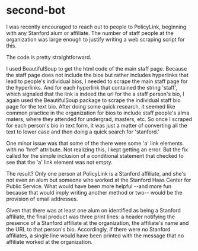 # second-bot
I was recently encouraged to reach out to people to PolicyLink, beginning with any Stanford alum or affiliate. The number of staff people at the organization was large enough to justify writing a web scraping script for this.

The code is pretty straightforward.

I used BeautifulSoup to get the html code of the main staff page. Because the staff page does not include the bios but rather includes hyperlinks that lead to people's individual bios, I needed to scrape the main staff page for the hyperlinks. And for each hyperlink that contained the string 'staff', which signaled that the link is indeed the url for the a staff person's bio, I again used the BeautifulSoup package to scrape the individual staff bio page for the text bio. After doing some quick research, it seemed like common practice in the organization for bios to include staff people's alma maters, where they attended for undergrad, masters, etc. So once I scraped for each person's bio in text form, it was just a matter of converting all the text to lower case and then doing a quick search for 'stanford.'

One minor issue was that some of the there were some 'a' link elements with no 'href' attribute. Not realizing this, I kept getting an error. But the fix called for the simple inclusion of a conditional statement that checked to see that the 'a' link element was not empty.

The result? Only one person at PolicyLink is a Stanford affiliate, and she's not even an alum but someone who worked at the Stanford Haas Center for Public Service. What would have been more helpful --and more fun because that would imply writing another method or two-- would be the provision of email addresses.

Given that there was at least one alum on identified as being a Stanford affiliate, the final product was three print lines: a header notifying the presence of a Stanford affiliate at the organization, the affiliate's name and the URL to that person's bio. Accordingly, if there were no Stanford affiliates, a single line would have been printed with the message that no affiliate worked at the organization.
